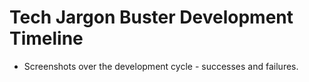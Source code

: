 # Tech Jargon Buster Development Timeline
- Screenshots over the development cycle - successes and failures.

